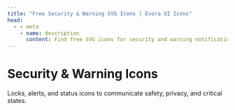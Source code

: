 ```yaml
---
title: "Free Security & Warning SVG Icons | Evora UI Icons"
head:
  - - meta
    - name: description
      content: Find free SVG icons for security and warning notifications. Includes icons for locks, alerts, errors, and privacy.
---
```


# Security & Warning Icons

Locks, alerts, and status icons to communicate safety, privacy, and critical states.

<IconCategory category="security-warning" />

